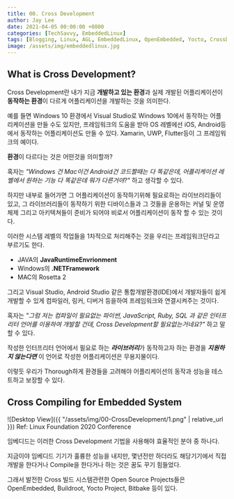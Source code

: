 ```yaml
---
title: 00. Cross Development
author: Jay Lee
date: 2021-04-05 00:00:00 +0800
categories: [TechSavvy, EmbeddedLinux]
tags: [Blogging, Linux, AGL, EmbeddedLinux, OpenEmbedded, Yocto, CrossDevelopment, GCC, GDB, Toolchain]
image: /assets/img/embeddedlinux.jpg
---
```


## What is Cross Development?

Cross Development란 내가 지금 **개발하고 있는 환경**과 실제 개발된 어플리케이션이 **동작하는 환경**이 다르게 어플리케이션을 개발하는 것을 의미한다.

예를 들면 Windows 10 환경에서 Visual Studio로 Windows 10에서 동작하는 어플리케이션을 만들 수도 있지만, 프레임워크의 도움을 받아 OS 레벨에선 iOS, Android등에서 동작하는 어플리케이션도 만들 수 있다. Xamarin, UWP, Flutter등이 그 프레임워크의 예이다.

**환경**이 다르다는 것은 어떤것을 의미할까?

혹자는 *"Windows 건 Mac이건 Android건 코드짤때는 다 똑같은데, 어플리케이션 레벨에서 원하는 기능 다 똑같은데 뭐가 다른거야?"* 하고 생각할 수 있다.

하지만 내부로 들어가면 그 어플리케이션이 동작하기위해 필요로하는 라이브러리들이 있고, 그 라이브러리들이 동작하기 위한 디바이스들과 그 것들을 운용하는 커널 및  운영체제 그리고 아키텍쳐들이 준비가 되어야 비로서 어플리케이션이 동작 할 수 있는 것이다.

이러한 시스템 레벨의 작업들을 1차적으로 처리해주는 것을 우리는 프레임워크단라고 부르기도 한다.

- JAVA의 **JavaRuntimeEnvrionment**
- Windows의 **.NETFramework**
- MAC의 Rosetta 2

그리고 Visual Studio, Android Studio 같은 통합개발환경(IDE)에서 개발자들이 쉽게 개발할 수 있게 컴파일러, 링커, 디버거 등을하여 프레임워크와 연결시켜주는 것이다.

혹자는 *"그럼 저는 컴파일이 필요없는 파이썬, JavaScript, Ruby, SQL 과 같은 인터프리터 언어를 이용하여 개발할 건데, Cross Development할 필요없는거네요?"* 하고 말할 수 있다.

작성한 인터프리터 언어에서 필요로 하는 ***라이브러리***가 동작하고자 하는 환경을 ***지원하지 않는다면*** 이 언어로 작성한 어플리케이션은 무용지물이다.

이렇듯 우리가 Thorough하게 환경들을 고려해야 어플리케이션의 동작과 성능을 테스트하고 보장할 수 있다.

## Cross Compiling for Embedded System

![Desktop View]({{ "/assets/img/00-CrossDevelopment/1.png" | relative_url }})
Ref: Linux Foundation 2020 Conference   

임베디드는 이러한 Cross Development 기법을 사용해야 효율적인 분야 중 하나다.

지금이야 임베디드 기기가 훌륭한 성능을 내지만, 몇년전만 하더라도 해당기기에서 직접 개발을 한다거나 Compile을 한다거나 하는 것은 꿈도 꾸기 힘들었다.

그래서 발전한 Cross 빌드 시스템관련한 Open Source Projects들은 OpenEmbedded, Buildroot, Yocto Project, Bitbake 등이 있다.